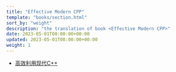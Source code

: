 ```yaml
---
title: "Effective Modern CPP"
template: "books/section.html"
sort_by: "weight"
description: "the translation of book <Effective Modern CPP>"
date: 2023-05-01T08:00:00+00:00
updated: 2023-05-01T08:00:00+00:00
weight: 1
---
```



- [高效利用现代C++](https://cntransgroup.github.io/EffectiveModernCppChinese/)
